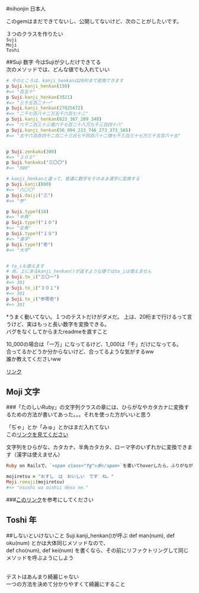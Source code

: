 #nihonjin 日本人

このgemはまだできてないし、公開してないけど、次のことがしたいです。

３つのクラスを作りたい<br/>
`Suji`<br/>
`Moji`<br/>
`Toshi`<br/>

##Suji 数字
今はSujiが少しだけできてる<br/>
次のメソッドでは、どんな値でも入れていい
```ruby
# 今のところは、kanji_henkanは20桁まで変換できます
p Suji.kanji_henkan(150)
#=> "百五十"
p Suji.kanji_henkan(3521)
#=> "三千五百二十一"
p Suji.kanji_henkan(27825672)
#=> "二千七百八十二万五千六百七十二"
p Suji.kanji_henkan(623_367_289_348)
#=> "六千二百三十三億六千七百二十八万九千三百四十八"
p Suji.kanji_henkan(56_004_223_746_273_373_565)
#=> "五千六百京四千二百二十三兆七千四百六十二億七千三百三十七万三千五百六十五"


p Suji.zenkaku(300)
#=> "３００"
p Suji.hankaku("三〇〇")
#=> "300"

# kanji_henkanと違って、普通に数字をそのまま漢字に変換する
p Suji.kanji(800)
#=> "八〇〇"
p Suji.daiji("三")
#=> "参"

p Suji.type?(10)
#=> "半角"
p Suji.type?("１０")
#=> "全角"
p Suji.type?("１０")
#=> "漢字"
p Suji.type?("壱")
#=> "大字"


# to_iも使えます
# 尚、上にあるkanji_henkan()が返すような値ではto_iは使えません
p Suji.to_i("三〇一")
#=> 301
p Suji.to_i("３０１")
#=> 301
p Suji.to_i("参零壱")
#=> 301
```

*うまく動いてない。１つのテストだけがダメだ。
上は、20桁まで行けるって言うけど、実はもっと長い数字を変換できる。<br/>
バグをなくしてからまたreadmeを直すこと

10_000の場合は「一万」になってるけど、1_000は「千」だけになってる。<br/>
合ってるかどうか分からないけど、合ってるような気がするww<br/>
誰か教えてくださいww<br/>

<a href="http://www.geocities.jp/f9305710/kazu.html">リンク</a>

## Moji 文字

###「たのしいRuby」の文字列クラスの章には、ひらがなやカタカナに変換するための方法が書いてあった。。。それを使った方がいいと思う

「ぢゃ」とか「みゅ」とかはまだ入れてない<br/>
この<a href="http://detail.chiebukuro.yahoo.co.jp/qa/question_detail/q1163793136">リンクを見てください</a>

文字列をひらがな、カタカナ、半角カタカタ、ローマ字のいずれかに変換できます（漢字は使えません）<br/>

```ruby
Ruby on Railsで、`<span class="fg">水</span>`を書いてhoverしたら、ふりがなが出るようにしたい

mojiretsu = "おすし　は　おいしい　です　ね。"
Moji.romaji(mojiretsu)
#=> "osushi wa oishii desu ne."
```

###<a href="https://ja.wikipedia.org/wiki/%E5%A4%A7%E5%AD%97_(%E6%95%B0%E5%AD%97)" target="_blank">このリンク</a>を参考にしてください

## Toshi 年

##しないといけないこと
Suji.kanji_henkan()が呼ぶ def man(num), def oku(num) とかは大体同じメソッドなので、<br/>
def cho(num), def kei(num) を書くなら、その前にリファクトリングして同じメソッドを呼ぶようにしよう<br/><br/>

テストはあんまり綺麗じゃない<br/>
一つの方法を決めて分かりやすくて綺麗にすること
